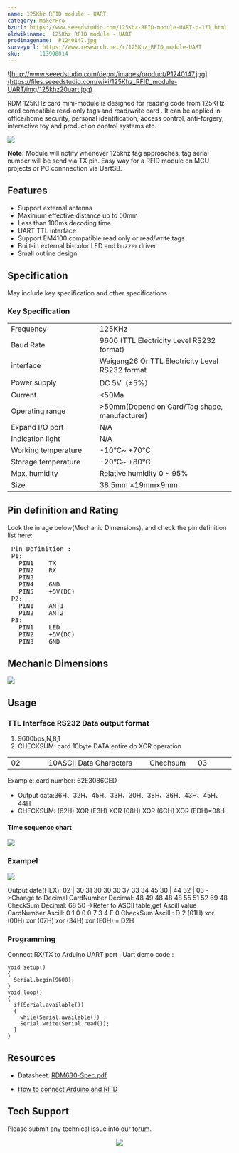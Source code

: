 ```yaml
---
name: 125Khz RFID module - UART
category: MakerPro
bzurl: https://www.seeedstudio.com/125Khz-RFID-module-UART-p-171.html
oldwikiname:  125Khz RFID module - UART
prodimagename:  P1240147.jpg
surveyurl: https://www.research.net/r/125Khz_RFID_module-UART
sku:      113990014
---
```

![http://www.seeedstudio.com/depot/images/product/P1240147.jpg](https://files.seeedstudio.com/wiki/125Khz_RFID_module-UART/img/125khz20uart.jpg)

RDM 125KHz card mini-module is designed for reading code from 125KHz card compatible read-only tags and read/write card . It can be applied in office/home security, personal identification, access control, anti-forgery, interactive toy and production control systems etc.

[![](https://files.seeedstudio.com/wiki/Seeed-WiKi/docs/images/300px-Get_One_Now_Banner-ragular.png)](https://www.seeedstudio.com/125Khz-RFID-module-UART-p-171.html)

**Note:** Module will notify whenever 125khz tag approaches, tag serial number will be send via TX pin. Easy way for a RFID module on MCU projects or PC connnection via UartSB.

##   Features

*   Support external antenna
*   Maximum effective distance up to 50mm
*   Less than 100ms decoding time
*   UART TTL interface
*   Support EM4100 compatible read only or read/write tags
*   Built-in external bi-color LED and buzzer driver
*   Small outline design

##   Specification

May include key specification and other specifications.

###   Key Specification

<table>
<tr>
<td width="300px"> Frequency
</td>
<td width="500px"> 125KHz
</td></tr>
<tr>
<td> Baud Rate
</td>
<td> 9600 (TTL Electricity Level RS232 format)
</td></tr>
<tr>
<td> interface
</td>
<td> Weigang26 Or TTL Electricity Level RS232 format
</td></tr>
<tr>
<td> Power supply
</td>
<td> DC 5V（±5%）
</td></tr>
<tr>
<td> Current
</td>
<td> &lt;50Ma
</td></tr>
<tr>
<td> Operating range
</td>
<td> &gt;50mm(Depend on Card/Tag shape, manufacturer)
</td></tr>
<tr>
<td> Expand I/O port
</td>
<td> N/A
</td></tr>
<tr>
<td> Indication light
</td>
<td> N/A
</td></tr>
<tr>
<td> Working temperature
</td>
<td> -10℃~ +70℃
</td></tr>
<tr>
<td> Storage temperature
</td>
<td> -20℃~ +80℃
</td></tr>
<tr>
<td> Max. humidity
</td>
<td> Relative humidity 0 ~ 95%
</td></tr>
<tr>
<td> Size
</td>
<td> 38.5mm ×19mm×9mm
</td></tr></table>

##   Pin definition and Rating

Look the image below(Mechanic Dimensions), and check the pin definition list here:

<pre> Pin Definition :
 P1:
   PIN1    TX
   PIN2    RX
   PIN3
   PIN4    GND
   PIN5    +5V(DC)
 P2:
   PIN1    ANT1
   PIN2    ANT2
 P3:
   PIN1    LED
   PIN2    +5V(DC)
   PIN3    GND
</pre>

##   Mechanic Dimensions

![](https://files.seeedstudio.com/wiki/125Khz_RFID_module-UART/img/RFID-wiegand-dimen.JPG)

##   Usage

###   TTL Interface RS232 Data output format

1.  9600bps,N,8,1
2.  CHECKSUM: card 10byte DATA entire do XOR operation
<table>
<tr>
<td width="100px"> 02
</td>
<td width="300px"> 10ASCII Data Characters
</td>
<td width="100px"> Chechsum
</td>
<td width="100px"> 03
</td></tr></table>

Example: card number: 62E3086CED

*   Output data:36H、32H、45H、33H、30H、38H、36H、43H、45H、44H
*   CHECKSUM: (62H) XOR (E3H) XOR (08H) XOR (6CH) XOR (EDH)=08H

####   Time sequence chart

![](https://files.seeedstudio.com/wiki/125Khz_RFID_module-UART/img/RFID-wiegand-time-seq.JPG)

###   Exampel

![](https://files.seeedstudio.com/wiki/125Khz_RFID_module-UART/img/125k_RFID_uasge.JPG)

Output date(HEX): 02 | 30 31 30 30 30 37 33 34 45 30 | 44 32 | 03
-&gt;Change to Decimal
CardNumber Decimal: 48 49 48 48 48 55 51 52 69 48
CheckSum Decimal: 68 50
-&gt;Refer to ASCII table,get Ascill value
CardNumber Ascill: 0 1 0 0 0 7 3 4 E 0
CheckSum Ascill : D 2
(01H) xor (00H) xor (07H) xor (34H) xor (E0H) = D2H

###   Programming

Connect RX/TX to Arduino UART port , Uart demo code :
```
void setup()
{
  Serial.begin(9600);
}
void loop()
{
  if(Serial.available())
  {
    while(Serial.available())
    Serial.write(Serial.read());
  }
}
```

##   Resources

*   Datasheet: [RDM630-Spec.pdf](https://files.seeedstudio.com/wiki/125Khz_RFID_module-UART/res/RDM630-Spec.pdf)

*   [How to connect Arduino and RFID](http://www.instructables.com/id/Arduino-and-RFID-from-seeedstudio/)

## Tech Support
Please submit any technical issue into our [forum](http://forum.seeedstudio.com/). <br /><p style="text-align:center"><a href="https://www.seeedstudio.com/act-4.html?utm_source=wiki&utm_medium=wikibanner&utm_campaign=newproducts" target="_blank"><img src="https://files.seeedstudio.com/wiki/Wiki_Banner/new_product.jpg" /></a></p>